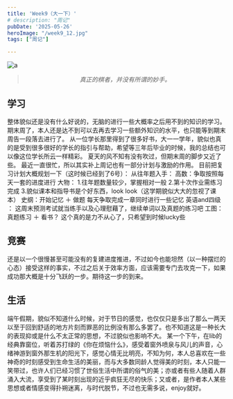 ```yaml
---
title: 'Week9（大一下）'
# description: "周记"
pubDate: '2025-05-26'    
heroImage: "/week9_12.jpg"
tags: ["周记"]

---
```


![a](/week9_12.jpg)

<blockquote style="text-align: center;">
    <p ><em>真正的棋者，并没有所谓的妙手。</em></p>
</blockquote>

## 学习
整体貌似还是没有什么好说的，无脑的进行一些大概率之后用不到的知识的学习。期末周了，本人还是达不到可以去再去学习一些额外知识的水平，也只能等到期末周告一段落去进行了。
从一位学长那里得到了很多好书，大一一学年，貌似也真的是受到很多很好的学长的指引与帮助，希望等三年后毕业的时候，我的总结也可以像这位学长所云一样精彩。
夏天的风不知有没有吹过，但期末周的脚步又近了些。
最近一直很忙，所以其实补上周记也有一部分计划与激励的作用。
目前把复习计划大概规划一下（这时候已经到了6号）：
从往年题入手：
高数：争取按照每天一套的进度进行
大物：
1.往年题数量较少，掌握相对一般
2.第十次作业需练习完成
3.貌似课本和指导书是个好东西，look look（这学期貌似大大的忽视了课本）
史纲：开始记忆 ＋ 做题 每天争取完成一章同时进行一些记忆
英语and四级 ： 这周末预测考试就当练手以及心理慰藉了，继续单词以及真题的练习吧
工图： 真题练习 ＋ 看书？ 这个真的是力不从心了，只希望到时候lucky些

## 竞赛
还是以一个很慢甚至可能没有的复建进度推进，不过如今也能坦然（以一种摆烂的心态）接受这样的事实，不过之后关于效率方面，应该需要专门去攻克一下，如果成功那大概是十分飞跃的一步。期待这一步的到来。

## 生活
端午假期，貌似不知道什么时候，对于节日的感觉，也仅仅只是多出了那么一两天以至于回到舒适的地方片刻而罪恶的比例没有那么多罢了。也不知道这是一种长大的表现抑或是什么不太正常的思想，不过貌似也影响不大。
某一个下午，在lib的经典靠窗位，听着苏打绿的《你在烦恼什么》，感受着窗外喷泉与风儿的声音，心绪神游到窗外那生机的阳光下，感觉心情无比明亮，不知为何，本人总喜欢在一些神奇的时刻感受到生命生活的美丽，而与大多数同龄人觉得美的时刻，本人只能一笑带过，也许人们已经习惯了世俗生活中所谓的俗气的美；亦或者有些人随着人群涌入大流，享受到了某时刻出现的近乎疯狂无尽的快乐；又或者，是作者本人某些思想或者情感变得扑朔迷离，与时代脱节，不过也无需多说，enjoy就好。

